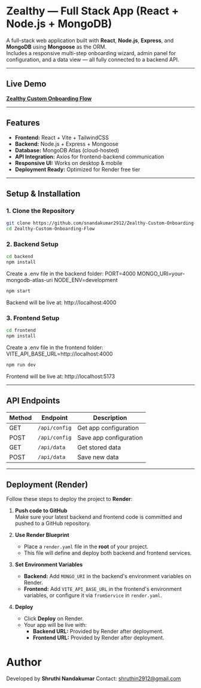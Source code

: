 # Zealthy — Full Stack App (React + Node.js + MongoDB)

A full-stack web application built with **React**, **Node.js**, **Express**, and **MongoDB** using **Mongoose** as the ORM.  
Includes a responsive multi-step onboarding wizard, admin panel for configuration, and a data view — all fully connected to a backend API.

---
##  Live Demo
[**Zealthy Custom Onboarding Flow**](https://zealthy-custom-onboarding-flow.onrender.com/)

---

## Features
- **Frontend:** React + Vite + TailwindCSS
- **Backend:** Node.js + Express + Mongoose
- **Database:** MongoDB Atlas (cloud-hosted)
- **API Integration:** Axios for frontend-backend communication
- **Responsive UI:** Works on desktop & mobile
- **Deployment Ready:** Optimized for Render free tier

---

## Setup & Installation

### 1. Clone the Repository
```bash
git clone https://github.com/snandakumar2912/Zealthy-Custom-Onboarding-Flow.git
cd Zealthy-Custom-Onboarding-Flow
```

### 2. Backend Setup
```bash
cd backend
npm install
```

Create a .env file in the backend folder:
PORT=4000
MONGO_URI=your-mongodb-atlas-uri
NODE_ENV=development

```bash
npm start
```

Backend will be live at: http://localhost:4000

### 3. Frontend Setup
```bash
cd frontend
npm install
```

Create a .env file in the frontend folder:
VITE_API_BASE_URL=http://localhost:4000

```bash
npm run dev
```

Frontend will be live at: http://localhost:5173

---

## API Endpoints

| Method | Endpoint         | Description              |
|--------|------------------|--------------------------|
| GET    | `/api/config`    | Get app configuration    |
| POST   | `/api/config`    | Save app configuration   |
| GET    | `/api/data`      | Get stored data          |
| POST   | `/api/data`      | Save new data            |

---

## Deployment (Render)

Follow these steps to deploy the project to **Render**:

1. **Push code to GitHub**  
   Make sure your latest backend and frontend code is committed and pushed to a GitHub repository.

2. **Use Render Blueprint**  
   - Place a `render.yaml` file in the **root** of your project.  
   - This file will define and deploy both backend and frontend services.

3. **Set Environment Variables**  
   - **Backend:** Add `MONGO_URI` in the backend's environment variables on Render.  
   - **Frontend:** Add `VITE_API_BASE_URL` in the frontend's environment variables, or configure it via `fromService` in `render.yaml`.

4. **Deploy**  
   - Click **Deploy** on Render.  
   - Your app will be live with:
     - **Backend URL:** Provided by Render after deployment.
     - **Frontend URL:** Provided by Render after deployment.

# Author
Developed by **Shruthi Nandakumar**
Contact: shruthin2912@gmail.com
